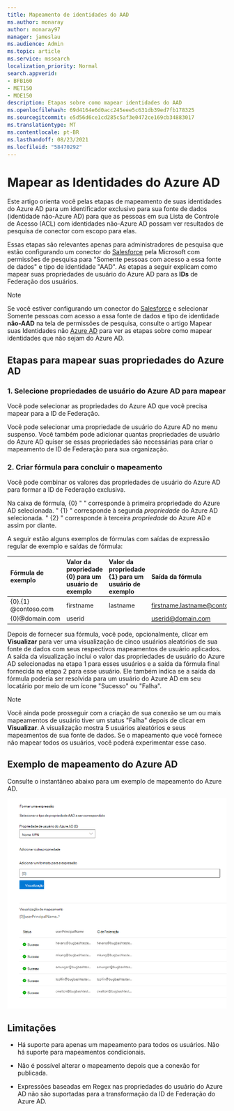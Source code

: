 ```yaml
---
title: Mapeamento de identidades do AAD
ms.author: monaray
author: monaray97
manager: jameslau
ms.audience: Admin
ms.topic: article
ms.service: mssearch
localization_priority: Normal
search.appverid:
- BFB160
- MET150
- MOE150
description: Etapas sobre como mapear identidades do AAD
ms.openlocfilehash: 69d4164e6d0acc245eee5c631db39ed7fb178325
ms.sourcegitcommit: e5d56d6ce1cd285c5af3e0472ce169cb34883017
ms.translationtype: MT
ms.contentlocale: pt-BR
ms.lasthandoff: 08/23/2021
ms.locfileid: "58470292"
---
```

# <a name="map-your-azure-ad-identities"></a>Mapear as Identidades do Azure AD   

Este artigo orienta você pelas etapas de mapeamento de suas identidades do Azure AD para um identificador exclusivo para sua fonte de dados (identidade não-Azure AD) para que as pessoas em sua Lista de Controle de Acesso (ACL) com identidades não-Azure AD possam ver resultados de pesquisa de conector com escopo para elas.

Essas etapas são relevantes apenas para administradores de pesquisa que estão configurando um conector do [Salesforce](salesforce-connector.md) pela Microsoft com permissões de pesquisa para "Somente pessoas com acesso a essa fonte de dados" e tipo de identidade "AAD". As etapas a seguir explicam como mapear suas propriedades de usuário do Azure AD para as **IDs** de Federação dos usuários.

>[!NOTE]
>Se você estiver configurando um  conector do [Salesforce](salesforce-connector.md) e selecionar Somente pessoas com acesso a essa fonte de dados e tipo de identidade **não-AAD** na tela de permissões de pesquisa, consulte o artigo Mapear suas Identidades não [Azure AD](map-non-aad.md) para ver as etapas sobre como mapear identidades que não sejam do Azure AD.  

## <a name="steps-for-mapping-your-azure-ad-properties"></a>Etapas para mapear suas propriedades do Azure AD

### <a name="1-select-azure-ad-user-properties-to-map"></a>1. Selecione propriedades de usuário do Azure AD para mapear

Você pode selecionar as propriedades do Azure AD que você precisa mapear para a ID de Federação.

Você pode selecionar uma propriedade de usuário do Azure AD no menu suspenso. Você também pode adicionar quantas propriedades de usuário do Azure AD quiser se essas propriedades são necessárias para criar o mapeamento de ID de Federação para sua organização.

### <a name="2-create-formula-to-complete-mapping"></a>2. Criar fórmula para concluir o mapeamento

Você pode combinar os valores das propriedades de usuário do Azure AD para formar a ID de Federação exclusiva.

Na caixa de fórmula, {0} "  " corresponde à primeira propriedade do Azure AD selecionada. " {1} " corresponde à segunda *propriedade* do Azure AD selecionada. " {2} " corresponde à terceira *propriedade* do Azure AD e assim por diante.  

A seguir estão alguns exemplos de fórmulas com saídas de expressão regular de exemplo e saídas de fórmula:

| Fórmula de exemplo                  | Valor da propriedade {0} para um usuário de exemplo                 | Valor da propriedade {1} para um usuário de exemplo           | Saída da fórmula                  |
| :------------------- | :------------------- |:---------------|:---------------|
| {0}.{1} @contoso.com  | firstname | lastname |firstname.lastname@contoso.com
| {0}@domain.com                 | userid                 |             |userid@domain.com

Depois de fornecer sua fórmula, você pode, opcionalmente, clicar em **Visualizar** para ver uma visualização de cinco usuários aleatórios de sua fonte de dados com seus respectivos mapeamentos de usuário aplicados. A saída da visualização inclui o valor das propriedades de usuário do Azure AD selecionadas na etapa 1 para esses usuários e a saída da fórmula final fornecida na etapa 2 para esse usuário. Ele também indica se a saída da fórmula poderia ser resolvida para um usuário do Azure AD em seu locatário por meio de um ícone "Sucesso" ou "Falha".  

>[!NOTE]
>Você ainda pode prosseguir com a criação de sua conexão se um ou mais mapeamentos de usuário tiver um status "Falha" depois de clicar em **Visualizar**. A visualização mostra 5 usuários aleatórios e seus mapeamentos de sua fonte de dados. Se o mapeamento que você fornece não mapear todos os usuários, você poderá experimentar esse caso.

## <a name="sample-azure-ad-mapping"></a>Exemplo de mapeamento do Azure AD

Consulte o instantâneo abaixo para um exemplo de mapeamento do Azure AD.

![Exemplo de instantâneo de como preencher a página de mapeamento do Azure AD.](media/aad-mapping.png)

## <a name="limitations"></a>Limitações  

- Há suporte para apenas um mapeamento para todos os usuários. Não há suporte para mapeamentos condicionais.  

- Não é possível alterar o mapeamento depois que a conexão for publicada.  

- Expressões baseadas em Regex nas propriedades do usuário do Azure AD não são suportadas para a transformação da ID de Federação do Azure AD.